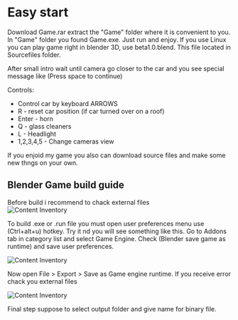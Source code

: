 Easy start
========
Download Game.rar
extract the "Game" folder where it is convenient to you.
In "Game" folder you found Game.exe. Just run and enjoy.
If you use Linux you can play game right in blender 3D, use beta1.0.blend. This file located in Sourcefiles folder.

After small intro wait until camera go closer to the car and you see special message like (Press space to continue)

Controls:

* Control car by keyboard ARROWS
* R - reset car position (if car turned over on a roof)
* Enter - horn
* Q - glass cleaners
* L - Headlight
* 1,2,3,4,5 - Change cameras view

If you enjoid my game you also can download source files and make some new thngs on your own.

## Blender Game build guide

Before build i recommend to chack external files  
![Content Inventory](http://cs617523.vk.me/v617523446/4df4/Dp2KGqRTomo.jpg)

To build .exe or .run file you must open user preferences menu use (Ctrl+alt+u) hotkey. Try it nd you will see something like this.
Go to Addons tab in category list and select Game Engine. Check (Blender save game as runtime) and save user preferences.

![Content Inventory](http://cs617523.vk.me/v617523446/4de4/1Jg2-TnFtcA.jpg)

Now open File > Export > Save as Game engine runtime. If you receive error chack you external files 

![Content Inventory](http://cs617523.vk.me/v617523446/4dec/EnU0ufWjy_g.jpg)

Final step suppose to select output folder and give name for binary file.
